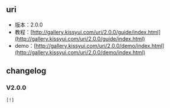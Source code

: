 ## uri

* 版本：2.0.0
* 教程：[http://gallery.kissyui.com/uri/2.0.0/guide/index.html](http://gallery.kissyui.com/uri/2.0.0/guide/index.html)
* demo：[http://gallery.kissyui.com/uri/2.0.0/demo/index.html](http://gallery.kissyui.com/uri/2.0.0/demo/index.html)

## changelog

### V2.0.0

    [!]


